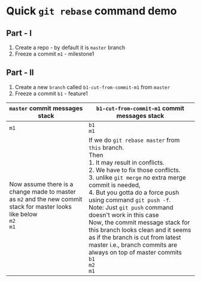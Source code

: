 # Quick `git rebase` command demo

Part - I
---
1. Create a repo - by default it is `master` branch
2. Freeze a commit `m1` - milestone1

Part - II
---
1. Create a new `branch` called `b1-cut-from-commit-m1` from `master`
2. Freeze a commit `b1` - feature1 


|`master` commit messages stack | `b1-cut-from-commit-m1` commit messages stack|
|---|---|
|`m1`| `b1` <br> `m1`|
|Now assume there is a change made to master as `m2` and the new commit stack for master looks like below  <br> `m2` <br> `m1` | If we do `git rebase master` from `this` branch. <br> Then <br> 1. It may result in conflicts. <br> 2. We have to fix those conflicts. <br> 3. unlike `git merge` no extra merge commit is needed, <br> 4. But you gotta do a force push using command `git push -f`. <br>Note: Just `git push` command doesn't work in this case <br> Now, the commit message stack for this branch looks clean and it seems as if the branch is cut from latest master i.e., branch commits are always on top of master commits<br> `b1` <br>`m2` <br> `m1`|


